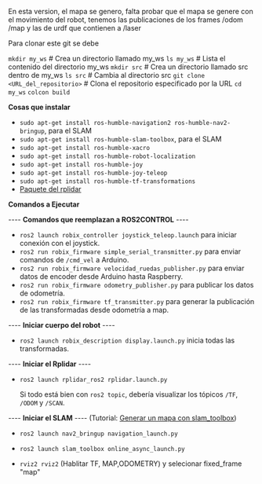 En esta version, el mapa se genero, falta probar que el mapa se genere con el movimiento del robot, tenemos las publicaciones de los frames /odom /map y las de urdf que contienen a /laser

Para clonar este git se debe

`mkdir my_ws`             # Crea un directorio llamado my_ws
`ls my_ws`                 # Lista el contenido del directorio my_ws
`mkdir src`                # Crea un directorio llamado src dentro de my_ws
`ls src`                 # Cambia al directorio src
`git clone <URL_del_repositorio>`   # Clona el repositorio especificado por la URL
`cd my_ws` 
`colcon build` 


**Cosas que instalar**

- `sudo apt-get install ros-humble-navigation2 ros-humble-nav2-bringup`, para el SLAM
- `sudo apt-get install ros-humble-slam-toolbox`, para el SLAM
- `sudo apt-get install ros-humble-xacro`
- `sudo apt-get install ros-humble-robot-localization`
- `sudo apt-get install ros-humble-joy`
- `sudo apt-get install ros-humble-joy-teleop`
- `sudo apt-get install ros-humble-tf-transformations`
- [Paquete del rplidar](https://github.com/babakhani/rplidar_ros2)



**Comandos a Ejecutar**

---- **Comandos que reemplazan a ROS2CONTROL** ----

- `ros2 launch robix_controller joystick_teleop.launch` para iniciar conexión con el joystick.
- `ros2 run robix_firmware simple_serial_transmitter.py` para enviar comandos de `/cmd_vel` a Arduino.
- `ros2 run robix_firmware velocidad_ruedas_publisher.py` para enviar datos de encoder desde Arduino hasta Raspberry.
- `ros2 run robix_firmware odometry_publisher.py` para publicar los datos de odometría.
- `ros2 run robix_firmware tf_transmitter.py` para generar la publicación de las transformadas desde odometría a map.

---- **Iniciar cuerpo del robot** ----

- `ros2 launch robix_description display.launch.py` inicia todas las transformadas.

---- **Iniciar el Rplidar** ----

- `ros2 launch rplidar_ros2 rplidar.launch.py`

  Si todo está bien con `ros2 topic`, debería visualizar los tópicos `/TF`, `/ODOM` y `/SCAN`.

---- **Iniciar el SLAM** ---- 
(Tutorial: [Generar un mapa con slam_toolbox](https://roboticsbackend.com/ros2-nav2-generate-a-map-with-slam_toolbox/))

- `ros2 launch nav2_bringup navigation_launch.py`

- `ros2 launch slam_toolbox online_async_launch.py`
- `rviz2 rviz2` (Hablitar TF, MAP,ODOMETRY) y selecionar fixed_frame "map"




